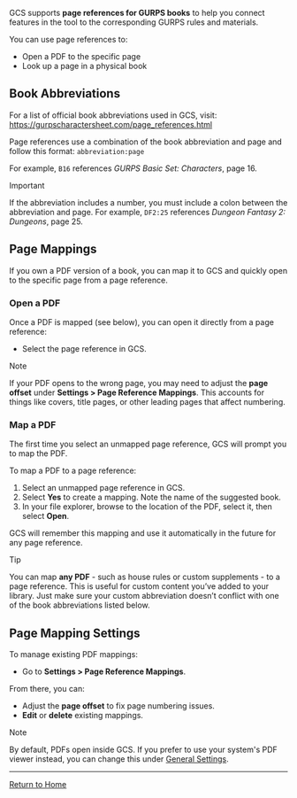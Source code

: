 GCS supports **page references for GURPS books** to help you connect features in the tool to the corresponding GURPS rules and materials.

You can use page references to:
- Open a PDF to the specific page
- Look up a page in a physical book

## Book Abbreviations
For a list of official book abbreviations used in GCS, visit: https://gurpscharactersheet.com/page_references.html

Page references use a combination of the book abbreviation and page and follow this format: `abbreviation:page`

For example, `B16` references *GURPS Basic Set: Characters*, page 16.

> [!IMPORTANT]
> If the abbreviation includes a number, you must include a colon between the abbreviation and page. For example, `DF2:25` references *Dungeon Fantasy 2: Dungeons*, page 25.

## Page Mappings
If you own a PDF version of a book, you can map it to GCS and quickly open to the specific page from a page reference.
### Open a PDF
Once a PDF is mapped (see below), you can open it directly from a page reference: 
- Select the page reference in GCS.

> [!NOTE]
> If your PDF opens to the wrong page, you may need to adjust the **page offset** under **Settings > Page Reference Mappings**.
> This accounts for things like covers, title pages, or other leading pages that affect numbering.
### Map a PDF
The first time you select an unmapped page reference, GCS will prompt you to map the PDF.

To map a PDF to a page reference:
1. Select an unmapped page reference in GCS.
2. Select **Yes** to create a mapping. Note the name of the suggested book.
3. In your file explorer, browse to the location of the PDF, select it, then select **Open**.

GCS will remember this mapping and use it automatically in the future for any page reference.

> [!TIP] 
> You can map **any PDF** - such as house rules or custom supplements - to a page reference. This is useful for custom content you’ve added to your library. Just make sure your custom abbreviation doesn’t conflict with one of the book abbreviations listed below.

## Page Mapping Settings
To manage existing PDF mappings:
- Go to **Settings > Page Reference Mappings**.

From there, you can:
- Adjust the **page offset** to fix page numbering issues.
- **Edit** or **delete** existing mappings.

> [!NOTE]
> By default, PDFs open inside GCS. If you prefer to use your system's PDF viewer instead, you can change this under [General Settings](General%20Settings.md).

 
---
[Return to Home](Home.md)
